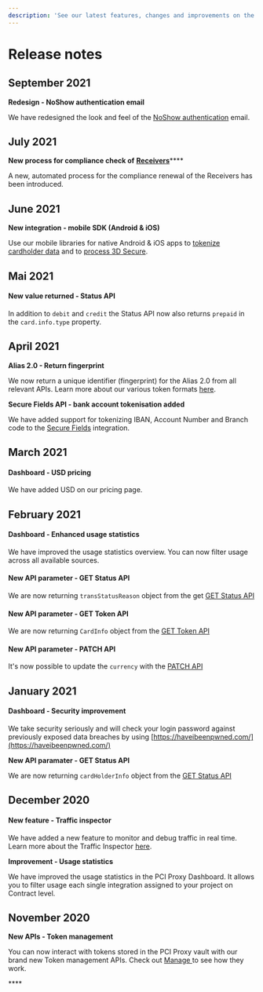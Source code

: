 ```yaml
---
description: 'See our latest features, changes and improvements on the PCI Proxy platform.'
---
```


# Release notes

## September 2021

**Redesign - NoShow authentication email**

We have redesigned the look and feel of the [NoShow authentication](../use-stored-cards/show.md) email. 

## July 2021

**New process for compliance check of** [**Receivers**](3rd-party-receiver-validation.md)\*\*\*\*

A new, automated process for the compliance renewal of the Receivers has been introduced. 

## June 2021

**New integration - mobile SDK \(Android & iOS\)**

Use our mobile libraries for native Android & iOS apps to [tokenize cardholder data](../collect-and-store-cards/mobile-sdk.md) and to [process 3D Secure](../3d-secure-v2/authentication-only/mobile-sdk-3d.md).  

## Mai 2021

#### New value returned - Status API

In addition to `debit` and `credit` the Status API now also returns `prepaid` in the `card.info.type` property.

## April 2021

**Alias 2.0 - Return fingerprint**

We now return a unique identifier \(fingerprint\) for the Alias 2.0 from all relevant APIs. Learn more about our various token formats [here](../resources/token-format.md). 

**Secure Fields API - bank account tokenisation added**

We have added support for tokenizing IBAN, Account Number and Branch code to the [Secure Fields](../collect-and-store-cards/capture-iframes/) integration. 

## March 2021

#### Dashboard - USD pricing 

We have added USD on our pricing page.

## February 2021

#### Dashboard - Enhanced usage statistics

We have improved the usage statistics overview. You can now filter usage across all available sources. 

#### New API parameter - GET Status API

We are now returning `transStatusReason` object from the get [GET Status API](../3d-secure-v2/authentication-only/securefields-1/#status-api)

#### New API parameter - GET Token API

We are now returning `CardInfo` object from the [GET Token API](../collect-and-store-cards/capture-iframes/#token)

#### New API parameter - PATCH API

It's now possible to update the `currency` with the [PATCH API](../3d-secure-v2/authentication-only/securefields-1/update-a-transaction.md)

## January 2021

#### Dashboard - Security improvement

We take security seriously and will check your login password against previously exposed data breaches by using [https://haveibeenpwned.com/](https://haveibeenpwned.com/) 

**New API paramater - GET Status API**

We are now returning `cardHolderInfo` object from the [GET Status API](../3d-secure-v2/authentication-only/securefields-1/#status-api)

## December 2020

#### New feature - Traffic inspector 

We have added a new feature to monitor and debug traffic in real time. Learn more about the Traffic Inspector [here](pci-proxy-dashboard/traffic-inspector.md). 

**Improvement - Usage statistics** 

We have improved the usage statistics in the PCI Proxy Dashboard. It allows you to filter usage each single integration assigned to your project on Contract level. 

## November 2020

**New APIs - Token management**

You can now interact with tokens stored in the PCI Proxy vault with our brand new Token management APIs. Check out [Manage ](../use-stored-cards/manage.md)to see how they work. 

\*\*\*\*



